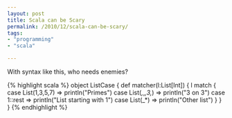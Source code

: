 ```yaml
---
layout: post
title: Scala can be Scary
permalink: /2010/12/scala-can-be-scary/
tags:
- "programming"
- "scala"

---
```


With syntax like this, who needs enemies?

{% highlight scala %}
object ListCase {
	def matcher(l:List[Int]) {
		l match {
			case List(1,3,5,7) => println("Primes")
			case List(_,_,_,3,_) => println("3 on 3")
			case 1::rest => println("List starting with 1")
			case List(_*) => println("Other list")
		}
	}
}
{% endhighlight %}


